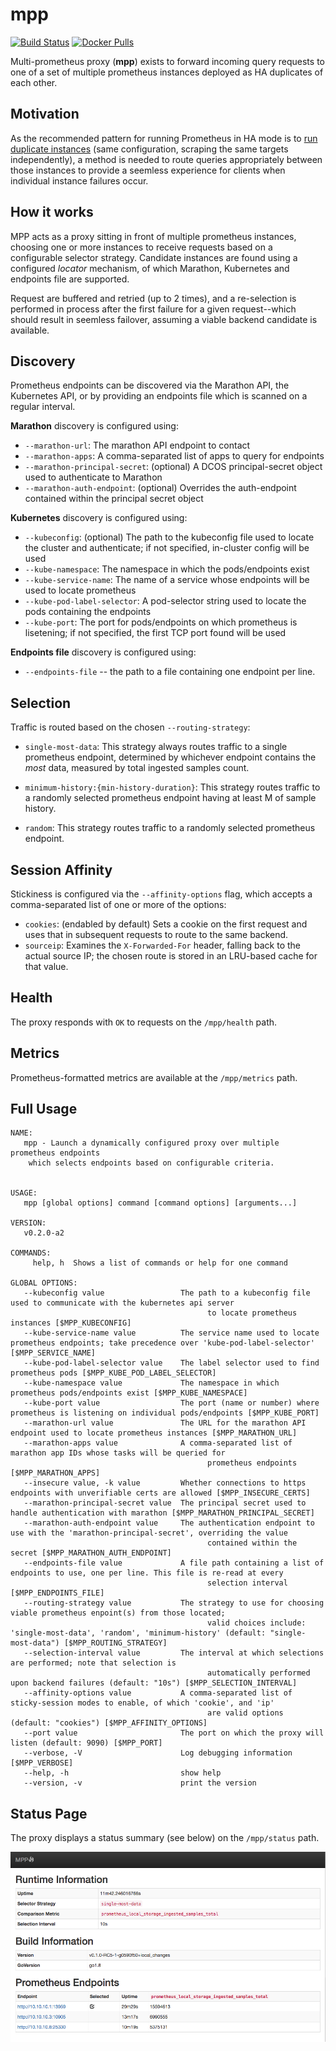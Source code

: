 mpp
===

[![Build Status](https://travis-ci.org/matt-deboer/mpp.svg?branch=master)](https://travis-ci.org/matt-deboer/mpp)
[![Docker Pulls](https://img.shields.io/docker/pulls/mattdeboer/mpp.svg)](https://hub.docker.com/r/mattdeboer/mpp/)

Multi-prometheus proxy (**mpp**) exists to forward incoming query requests to one of a set
of multiple prometheus instances deployed as HA duplicates of each other.


Motivation
---

As the recommended pattern for running Prometheus in HA mode is to [run duplicate instances](https://github.com/prometheus/prometheus/issues/1500)
(same configuration, scraping the same targets independently), a method is needed to route queries
appropriately between those instances to provide a seemless experience for clients when individual
instance failures occur.

How it works
---

MPP acts as a proxy sitting in front of multiple prometheus instances, choosing one or more instances
to receive requests based on a configurable selector strategy. Candidate instances are found using
a configured _locator_ mechanism, of which Marathon, Kubernetes and endpoints file are supported.

Request are buffered and retried (up to 2 times), and a re-selection is performed in process after the
first failure for a given request--which should result in seemless failover, assuming a viable backend
candidate is available.

Discovery
---

Prometheus endpoints can be discovered via the Marathon API, the Kubernetes API, or by providing an
endpoints file which is scanned on a regular interval.

**Marathon** discovery is configured using:

- `--marathon-url`: The marathon API endpoint to contact
- `--marathon-apps`: A comma-separated list of apps to query for endpoints
- `--marathon-principal-secret`: (optional) A DCOS principal-secret object used to authenticate to Marathon
- `--marathon-auth-endpoint`: (optional) Overrides the auth-endpoint contained within the principal secret object

**Kubernetes** discovery is configured using:

- `--kubeconfig`: (optional) The path to the kubeconfig file used to locate the cluster and authenticate; if not specified,
  in-cluster config will be used
- `--kube-namespace`: The namespace in which the pods/endpoints exist
- `--kube-service-name`: The name of a service whose endpoints will be used to locate prometheus
- `--kube-pod-label-selector`: A pod-selector string used to locate the pods containing the endpoints
- `--kube-port`: The port for pods/endpoints on which prometheus is lisetening; if not specified, the
  first TCP port found will be used

**Endpoints file** discovery is configured using:

- `--endpoints-file` -- the path to a file containing one endpoint per line.

Selection
---

Traffic is routed based on the chosen `--routing-strategy`:

- `single-most-data`: This strategy always routes traffic to a single prometheus endpoint, determined
  by whichever endpoint contains the _most_ data, measured by total ingested samples count.

- `minimum-history:{min-history-duration}`: This strategy routes traffic to a randomly selected prometheus endpoint having
  at least M of sample history.

- `random`: This strategy routes traffic to a randomly selected prometheus endpoint.

Session Affinity
---

Stickiness is configured via the `--affinity-options` flag, which accepts a comma-separated
list of one or more of the options:

- `cookies`: (endabled by default) Sets a cookie on the first request and uses that in subsequent requests to route
  to the same backend.
- `sourceip`: Examines the `X-Forwarded-For` header, falling back to the actual source IP; the chosen route is stored
  in an LRU-based cache for that value.


Health
---

The proxy responds with `OK` to requests on the `/mpp/health` path.

Metrics
---

Prometheus-formatted metrics are available at the `/mpp/metrics` path.

Full Usage
---

```shell
NAME:
   mpp - Launch a dynamically configured proxy over multiple prometheus endpoints
    which selects endpoints based on configurable criteria.


USAGE:
   mpp [global options] command [command options] [arguments...]

VERSION:
   v0.2.0-a2

COMMANDS:
     help, h  Shows a list of commands or help for one command

GLOBAL OPTIONS:
   --kubeconfig value                 The path to a kubeconfig file used to communicate with the kubernetes api server
                                            to locate prometheus instances [$MPP_KUBECONFIG]
   --kube-service-name value          The service name used to locate prometheus endpoints; take precedence over 'kube-pod-label-selector' [$MPP_SERVICE_NAME]
   --kube-pod-label-selector value    The label selector used to find prometheus pods [$MPP_KUBE_POD_LABEL_SELECTOR]
   --kube-namespace value             The namespace in which prometheus pods/endpoints exist [$MPP_KUBE_NAMESPACE]
   --kube-port value                  The port (name or number) where prometheus is listening on individual pods/endpoints [$MPP_KUBE_PORT]
   --marathon-url value               The URL for the marathon API endpoint used to locate prometheus instances [$MPP_MARATHON_URL]
   --marathon-apps value              A comma-separated list of marathon app IDs whose tasks will be queried for
                                            prometheus endpoints [$MPP_MARATHON_APPS]
   --insecure value, -k value         Whether connections to https endpoints with unverifiable certs are allowed [$MPP_INSECURE_CERTS]
   --marathon-principal-secret value  The principal secret used to handle authentication with marathon [$MPP_MARATHON_PRINCIPAL_SECRET]
   --marathon-auth-endpoint value     The authentication endpoint to use with the 'marathon-principal-secret', overriding the value
                                            contained within the secret [$MPP_MARATHON_AUTH_ENDPOINT]
   --endpoints-file value             A file path containing a list of endpoints to use, one per line. This file is re-read at every
                                            selection interval [$MPP_ENDPOINTS_FILE]
   --routing-strategy value           The strategy to use for choosing viable prometheus enpoint(s) from those located;
                                            valid choices include: 'single-most-data', 'random', 'minimum-history' (default: "single-most-data") [$MPP_ROUTING_STRATEGY]
   --selection-interval value         The interval at which selections are performed; note that selection is
                                            automatically performed upon backend failures (default: "10s") [$MPP_SELECTION_INTERVAL]
   --affinity-options value           A comma-separated list of sticky-session modes to enable, of which 'cookie', and 'ip'
                                            are valid options (default: "cookies") [$MPP_AFFINITY_OPTIONS]
   --port value                       The port on which the proxy will listen (default: 9090) [$MPP_PORT]
   --verbose, -V                      Log debugging information [$MPP_VERBOSE]
   --help, -h                         show help
   --version, -v                      print the version
```

Status Page
---

The proxy displays a status summary (see below) on the `/mpp/status` path.

  ![Cluster Status](./cluster-status.png "Cluster Status")


